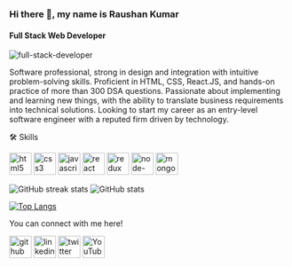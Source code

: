 
### Hi there 👋, my name is Raushan Kumar
#### Full Stack Web Developer
![full-stack-developer](https://user-images.githubusercontent.com/36612181/131610751-be91d232-b1d5-407e-a03c-5bb97f87c4d7.jpg)

Software professional, strong in design and integration with intuitive problem-solving skills. Proficient in HTML, CSS, React.JS, and hands-on practice of more than 300 DSA questions. Passionate about implementing and learning new things, with the ability to translate business requirements into technical solutions. Looking to start my career as an entry-level software engineer with a reputed firm driven by technology.

🛠 Skills 

[<img src='https://cdn.jsdelivr.net/npm/simple-icons@3.0.1/icons/html5.svg' alt='html5' height='40'>](HTML)  [<img src='https://cdn.jsdelivr.net/npm/simple-icons@3.0.1/icons/css3.svg' alt='css3' height='40'>](CSS)  [<img src='https://cdn.jsdelivr.net/npm/simple-icons@3.0.1/icons/javascript.svg' alt='javascript' height='40'>](javascript)  [<img src='https://cdn.jsdelivr.net/npm/simple-icons@3.0.1/icons/react.svg' alt='react' height='40'>](react)  [<img src='https://cdn.jsdelivr.net/npm/simple-icons@3.0.1/icons/redux.svg' alt='redux' height='40'>](redux)  [<img src='https://cdn.jsdelivr.net/npm/simple-icons@3.0.1/icons/node-dot-js.svg' alt='node-dot-js' height='40'>](node)  [<img src='https://cdn.jsdelivr.net/npm/simple-icons@3.0.1/icons/mongodb.svg' alt='mongodb' height='40'>](mongodb)  

![GitHub streak stats](https://github-readme-streak-stats.herokuapp.com/?user=Raushan8271) ![GitHub stats](https://github-readme-stats.vercel.app/api?username=Raushan8271&show_icons=true&count_private=true)  

[![Top Langs](https://github-readme-stats.vercel.app/api/top-langs/?username=Raushan8271)](https://github.com/anuraghazra/github-readme-stats)


You can connect with me here!

[<img src='https://cdn.jsdelivr.net/npm/simple-icons@3.0.1/icons/github.svg' alt='github' height='40'>](https://github.com/Raushan8271)  [<img src='https://cdn.jsdelivr.net/npm/simple-icons@3.0.1/icons/linkedin.svg' alt='linkedin' height='40'>](https://www.linkedin.com/in/raushankr7//)  [<img src='https://cdn.jsdelivr.net/npm/simple-icons@3.0.1/icons/twitter.svg' alt='twitter' height='40'>](https://twitter.com/Raushansingh98)  [<img src='https://cdn.jsdelivr.net/npm/simple-icons@3.0.1/icons/youtube.svg' alt='YouTube' height='40'>](https://www.youtube.com/c/RaushanKumar4u) 
